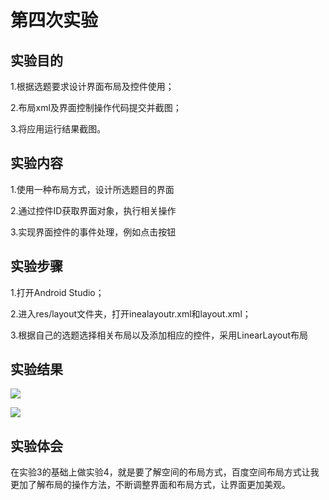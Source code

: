 # 第四次实验

## 实验目的
1.根据选题要求设计界面布局及控件使用；

2.布局xml及界面控制操作代码提交并截图；

3.将应用运行结果截图。

## 实验内容

1.使用一种布局方式，设计所选题目的界面

2.通过控件ID获取界面对象，执行相关操作

3.实现界面控件的事件处理，例如点击按钮

## 实验步骤 
1.打开Android Studio；

2.进入res/layout文件夹，打开inealayoutr.xml和layout.xml；

3.根据自己的选题选择相关布局以及添加相应的控件，采用LinearLayout布局


## 实验结果

 
 ![](https://github.com/LyL111/android-labs-2018/blob/master/soft1614080902235/3.png)
 

 ![](https://github.com/LyL111/android-labs-2018/blob/master/soft1614080902235/4.png)
  
  
 ## 实验体会
   
 在实验3的基础上做实验4，就是要了解空间的布局方式，百度空间布局方式让我更加了解布局的操作方法，不断调整界面和布局方式，让界面更加美观。
  
